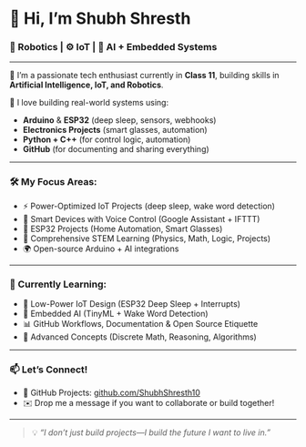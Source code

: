# 👋 Hi, I’m Shubh Shresth

### 🚀 Robotics | ⚙️ IoT | 🤖 AI + Embedded Systems

---

🌟 I’m a passionate tech enthusiast currently in **Class 11**, building skills in **Artificial Intelligence, IoT, and Robotics**.

🔧 I love building real-world systems using:
- **Arduino** & **ESP32** (deep sleep, sensors, webhooks)
- **Electronics Projects** (smart glasses, automation)
- **Python + C++** (for control logic, automation)
- **GitHub** (for documenting and sharing everything)

---

### 🛠️ My Focus Areas:
- ⚡ Power-Optimized IoT Projects (deep sleep, wake word detection)
- 🧠 Smart Devices with Voice Control (Google Assistant + IFTTT)
- 📶 ESP32 Projects (Home Automation, Smart Glasses)
- 📗 Comprehensive STEM Learning (Physics, Math, Logic, Projects)
- 🌍 Open-source Arduino + AI integrations

---


### 🌱 Currently Learning:
- 🔌 Low-Power IoT Design (ESP32 Deep Sleep + Interrupts)
- 🧠 Embedded AI (TinyML + Wake Word Detection)
- 📊 GitHub Workflows, Documentation & Open Source Etiquette
- 📘 Advanced Concepts (Discrete Math, Reasoning, Algorithms)

---

### 📫 Let’s Connect!
- 📂 GitHub Projects: [github.com/ShubhShresth10](https://github.com/ShubhShresth10)
- ✉️ Drop me a message if you want to collaborate or build together!

---

> 💡 *“I don’t just build projects—I build the future I want to live in.”*


